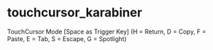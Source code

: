 # touchcursor_karabiner
TouchCursor Mode [Space as Trigger Key] (H = Return, D = Copy, F = Paste, E = Tab, S = Escape, G = Spotlight)

